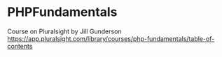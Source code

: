 # PHPFundamentals
Course on Pluralsight by Jill Gunderson 
https://app.pluralsight.com/library/courses/php-fundamentals/table-of-contents
